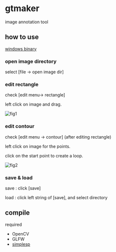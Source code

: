 ﻿# gtmaker
image annotation tool

## how to use
[windows binary](https://github.com/sanko-shoko/gtmaker/releases)

### open image directory
select [file -> open image dir]

### edit rectangle
check [edit menu-> rectangle]

left click on image and drag.

![fig1](https://github.com/sanko-shoko/gtmaker/blob/master/screenshot/fig1.png)

### edit contour
check [edit menu -> contour] (after editing rectangle)

left click on image for the points.

click on the start point to create a loop.


![fig2](https://github.com/sanko-shoko/gtmaker/blob/master/screenshot/fig2.png)

### save & load
save : click [save]

load : click left string of [save], and select directory


## compile
required
- OpenCV
- GLFW
- [simplesp](https://github.com/sanko-shoko/simplesp)

